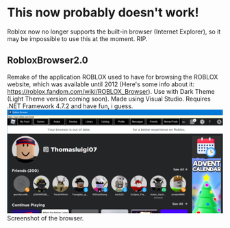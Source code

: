 # This now probably doesn't work!
Roblox now no longer supports the built-in browser (Internet Explorer), so it may be impossible to use this at the moment. RIP.

## RobloxBrowser2.0
Remake of the application ROBLOX used to have for browsing the ROBLOX website, which was available until 2012 (Here's some info about it: https://roblox.fandom.com/wiki/ROBLOX_Browser). Use with Dark Theme (Light Theme version coming soon).
Made using Visual Studio. Requires .NET Framework 4.7.2 and have fun, i guess.
![alt text](https://github.com/Thomasluigi07/RobloxBrowser2.0/blob/main/screenshot_1.0.PNG)
Screenshot of the browser.
